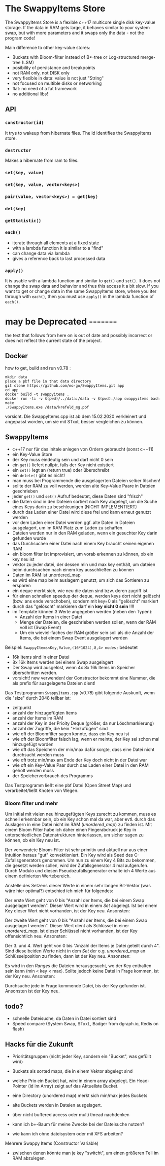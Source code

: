 # The SwappyItems Store

The SwappyItems Store is a flexible c++17 multicore single disk key-value storage.
If the data in RAM gets large, it behaves similar to your system swap, but
with more parameters and it swaps only the data - not the program code!

Main difference to other key-value stores:

- Buckets with Bloom-filter instead of B*-tree or Log-structured merge-tree (LSM)
- posibility of persistance and breakpoints
- not RAM only, not DISK only
- very flexible in data: value is not just "String"
- not focused on multible disks or networking
- flat: no need of a fat framework
- no additional libs!

## API

### `constructor(id)`

It trys to wakeup from hibernate files. The id identifies the SwappyItems store.

### `destructor`

Makes a hibernate from ram to files.

### `set(key, value)`

### `set(key, value, vector<keys>)`

### `pair(value, vector<keys>) = get(key)`

### `del(key)`

### `getStatistic()`

### `each()`

- iterate through all elements at a fixed state
- with a lambda function it is similar to a "find"
- can change data via lambda
- gives a reference back to last processed data

### `apply()`

It is usable with a lambda function and similar to `get()` and `set()`.
It does not change the swap data and behavior and thus this access it a bit slow.
If you want to get or change data in the same SwappyItems store, where you
iter through with `each()`, then you must use `apply()` in the lambda
function of `each()`.


# may be Deprecated -------

the text that follows from here on is out of date and possibly incorrect or
does not reflect the current state of the project.


## Docker

how to get, build and run v0.78 :

    mkdir data
    place a pbf file in that data directory
    git clone https://github.com/no-go/SwappyItems.git app
    cd app
    docker build -t swappyitems .
    docker run -ti -v $(pwd)/../data:/data -v $(pwd):/app swappyitems bash
    make
    ./SwappyItems.exe /data/krefeld_mg.pbf

vorsicht. Die SwappyItems.cpp ist ab dem 15.02.2020 verkleinert und angepasst worden, um sie
mit STxxL besser vergleichen zu können.

## SwappyItems

- c++17 nur für das initale anlegen von Ordern gebraucht (sonst c++11)
- ein Key-Value Store
- der Key muss eindeutig sein und darf nicht 0 sein
- ein `get()` liefert nullptr, falls der Key nicht existiert
- ein `set()` legt an (return true) oder überschreibt
- ein `delete()` gibt es nicht!
- man muss bei Programmende die ausgelagerten Dateien selber löschen!
- sollte der RAM zu voll werden, werden alte Key-Value Paare in Dateien geschrieben
- jeder `get()` und `set()` Aufruf bedeutet, diese Daten sind "frisch"
- die Daten sind in den Dateien sortiert nach Key abgelegt, um die Suche eines Keys darin zu beschleunigen (NICHT IMPLEMENTIERT)
- durch das Laden einer Datei wird diese frei und kann erneut genutzt werden
- vor dem Laden einer Datei werden ggf. alte Daten in Dateien ausgelagert, um im RAM Platz zum Laden zu schaffen.
- Dateien werden nur in den RAM geladen, wenn ein gesuchter Key darin gefunden wurde
- das Durchsuchen einer Datei nach einem Key braucht seinen eigenen RAM
- ein bloom filter ist improvisiert, um vorab erkennen zu können, ob ein key neu ist
- vektor zu jeder datei, der dessen min und max key enthält, um dateien beim durchsuchen nach einem key ausschließen zu können
- Daten im RAM ist unordered_map
- es wird eine map beim auslagern genutzt, um sich das Sortieren zu ersparen
- ein deque merkt sich, wie neu die daten sind bzw. deren zugriff ist
- für einen schnellen speedup der deque, werden keys dort nicht gelöscht (bzw. ans ende verschoben), sondern mit key=0 als "gelöscht" markiert
- durch das "gelöscht" markieren darf ein **key nicht 0 sein** !!!!
- im Template können 3 Werte angegeben werden (neben den Typen):
  - Anzahl der Items in einer Datei
  - Menge der Dateien, die geschrieben werden sollen, wenn der RAM voll ist (Swap Event)
  - Um ein wieviel-faches der RAM größer sein soll als die Anzahl der Items, die bei einem Swap Event ausgelagert werden

Beispiel: `SwappyItems<Key,Value,(16*1024),8,4> nodes;` bedeutet

- 16k Items sind in einer Datei
- 8x 16k Items werden bei einem Swap ausgelagert
- Der Swap wird ausgelöst, wenn 4x 8x 16k Items im Speicher überschritten werden.
- vorsicht! new verwenden! der Constructor bekommt eine Nummer, die als prefix für ausgelagerte Dateien dient!

Das Testprogramm `SwappyItems.cpp` (v0.78) gibt folgende Auskunft, wenn die "size" durch 2048 teilbar ist:

- zeitpunkt
- anzahl der hinzugefügten Items
- anzahl der Items im RAM
- anzahl der Key in der Prioity Deque (größer, da nur Löschmarkierung)
- anzahl der Zugriffe, die kein "Hinzufügen" sind
- wie oft der Bloomfilter sagen konnte, dass ein Key neu ist
- wie oft der Bloomfilter falsch lag, wenn er meinte, der Key sei schon mal hinzugefügt worden
- wie oft das Speichern der min/max dafür sorgte, dass eine Datei nicht durchsucht werden muss
- wie oft trotz min/max am Ende der Key doch nicht in der Datei war
- wie oft ein Key-Value Paar durch das Laden einer Datei in den RAM geholt werden muss
- der Speicherverbrauch des Programms

Das Testprogramm ließt eine pbf Datei (Open Street Map) und verarbeitet/ließt Knoten von Wegen.

### Bloom filter und mehr

Um initial mit vielen neu hinzugefügten Keys zurecht zu kommen, muss es schnell
erkennbar sein, ob ein Key schon mal da war, aber evtl. durch das Auslagern in eine
Datei nicht im RAM (*unordered_map*) zu finden ist. Mit einem Bloom Filter habe ich
daher einen Fingerabdruck je Key in unterschiedlichen Datenstrukturen hinterlassen,
um sicher sagen zu können, ob ein Key neu ist.

Der verwendete Bloom-Filter ist sehr primitiv und aktuell nur aus einer
Intuition heraus "gut" konvektioniert.
Ein Key wird als Seed des C-Zufallsgenerators genommen. Um nun zu einem Key 4 Bits
zu bekommen, die gesetzt werden sollen, wird der Zufallsgenerator 4 mal aufgerufen.
Durch Modulo und diesen Pseudozufallsgenerator erhalte ich 4 Werte aus einem definierten
Wertebereich.

Anstelle des Setzens dieser Werte in einem sehr langen Bit-Vektor (was wäre hier optimal?)
entschied ich mich für folgendes:

Der erste Wert geht von 0 bis "Anzahl der Items, die bei einem Swap ausgelagert werden".
Dieser Wert wird in einem *Set* abgelegt. Ist bei einem Key dieser Wert nicht vorhanden,
ist der Key neu. Ansonsten:

Der zweite Wert geht von 0 bis "Anzahl der Items, die bei einem Swap ausgelagert werden".
Dieser Wert dient als Schlüssel in einer *unordered_map*.  Ist dieser Schlüssel nicht
vorhanden, ist der Key offensichtlich neu. Ansonsten:

Der 3. und 4. Wert geht von 0 bis "Anzahl der Items je Datei geteilt durch 4". Sind diese
beiden Werte nicht in dem *Set* der o.g. *unordered_map* an Schlüsselposition zu finden,
dann ist der Key neu. Ansonsten:

Es wird in den *Ranges* die Dateien herausgesucht, wo der Key enthalten sein
kann (min < key < max). Sollte jedoch keine Datei in Frage kommen, ist der Key neu. Ansonsten:

Durchsuche jede in Frage kommende Datei, bis der Key gefunden ist. Ansonsten ist der Key neu. 

## todo?

- schnelle Dateisuche, da Daten in Datei sortiert sind
- Speed compare (System Swap, STxxL, Badger from dgraph.io, Redis on flash)

## Hacks für die Zukunft

- Prioritätsgruppen (nicht jeder Key, sondern ein "Bucket", was gefüllt wird)
- Buckets als sorted maps, die in einem Vektor abgelegt sind
- welche Prio ein Bucket hat, wird in einem array abgelegt. Ein Head-Pointer (id im Array) zeigt auf das Aktuellste Bucket.
- eine Directory (unordered map) merkt sich min/max jedes Buckets
- alte Buckets werden in Dateien ausgelagert.

- über nicht buffered access oder multi thread nachdenken
- kann ich b+-Baum für meine Zwecke bei der Dateisuche nutzen?
- wie kann ich ohne dateisystem oder mit XFS arbeiten?

Mehrere Swappy Items (Constructor Variable)

- zwischen denen könnte man je key "switcht", um einen größeren Teil im RAM abzulegen.


